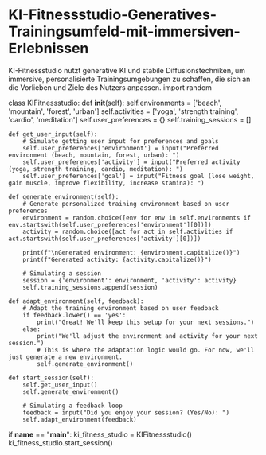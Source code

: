 # KI-Fitnessstudio-Generatives-Trainingsumfeld-mit-immersiven-Erlebnissen
KI-Fitnessstudio nutzt generative KI und stabile Diffusionstechniken, um immersive, personalisierte Trainingsumgebungen zu schaffen, die sich an die Vorlieben und Ziele des Nutzers anpassen.
import random

class KIFitnessstudio:
    def __init__(self):
        self.environments = ['beach', 'mountain', 'forest', 'urban']
        self.activities = ['yoga', 'strength training', 'cardio', 'meditation']
        self.user_preferences = {}
        self.training_sessions = []

    def get_user_input(self):
        # Simulate getting user input for preferences and goals
        self.user_preferences['environment'] = input("Preferred environment (beach, mountain, forest, urban): ")
        self.user_preferences['activity'] = input("Preferred activity (yoga, strength training, cardio, meditation): ")
        self.user_preferences['goal'] = input("Fitness goal (lose weight, gain muscle, improve flexibility, increase stamina): ")

    def generate_environment(self):
        # Generate personalized training environment based on user preferences
        environment = random.choice([env for env in self.environments if env.startswith(self.user_preferences['environment'][0])])
        activity = random.choice([act for act in self.activities if act.startswith(self.user_preferences['activity'][0])])

        print(f"\nGenerated environment: {environment.capitalize()}")
        print(f"Generated activity: {activity.capitalize()}")

        # Simulating a session
        session = {'environment': environment, 'activity': activity}
        self.training_sessions.append(session)

    def adapt_environment(self, feedback):
        # Adapt the training environment based on user feedback
        if feedback.lower() == 'yes':
            print("Great! We'll keep this setup for your next sessions.")
        else:
            print("We'll adjust the environment and activity for your next session.")
            # This is where the adaptation logic would go. For now, we'll just generate a new environment.
            self.generate_environment()

    def start_session(self):
        self.get_user_input()
        self.generate_environment()

        # Simulating a feedback loop
        feedback = input("Did you enjoy your session? (Yes/No): ")
        self.adapt_environment(feedback)


if __name__ == "__main__":
    ki_fitness_studio = KIFitnessstudio()
    ki_fitness_studio.start_session()
